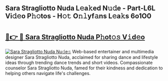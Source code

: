 ## Sara Stragliotto Nuda L𝚎a𝚔ed N𝚞𝚍e - Part-L6L Vi𝚍𝚎o P𝚑𝚘tos - H𝚘𝚝 O𝚗𝚕yf𝚊ns L𝚎a𝚔s 6o1O0

# <h2><a href="http://kfadrc.oniu.top/?m=Sara+Stragliotto+Nuda">🔗👉 🔴 Sara Stragliotto Nuda P𝚑ot𝚘𝚜 V𝚒d𝚎o</a></h2>

[![Sara Stragliotto Nuda Nu𝚍e𝚜](https://i.imgur.com/0qMVB7G.gif)](http://kfadrc.oniu.top/?m=Sara+Stragliotto+Nuda)
Web-based entertainer and multimedia designer Sara Stragliotto Nuda, acclaimed for sharing dance and lifestyle ideas through trending dance trends and short videos. Compassionate counselor Sara Stragliotto Nuda, famed for their kindness and dedication to helping others navigate life's challenges.  
